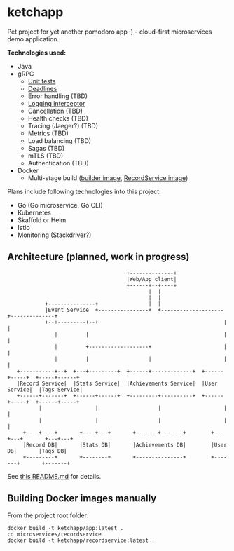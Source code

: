 # ketchapp
Pet project for yet another pomodoro app :) - cloud-first microservices demo application.

<b>Technologies used:</b> 
* Java
* gRPC
  * [Unit tests](https://github.com/kodlan/ketchapp/tree/master/microservices/eventservice/src/test/java/k/ketchapp/service/eventservice)
  * [Deadlines](https://github.com/kodlan/ketchapp/blob/master/microservices/eventservice/src/main/java/k/ketchapp/service/eventservice/EventService.java)
  * Error handling (TBD)
  * [Logging interceptor](https://github.com/kodlan/ketchapp/blob/master/microservices/common/src/main/java/k/ketchapp/server/logging/LoggingInterceptor.java)
  * Cancellation (TBD)
  * Health checks (TBD)
  * Tracing (Jaeger?) (TBD)
  * Metrics (TBD)
  * Load balancing (TBD)
  * Sagas (TBD)
  * mTLS (TBD)
  * Authentication (TBD)
* Docker
  * Multi-stage build ([builder image](https://github.com/kodlan/ketchapp/blob/master/Dockerfile), [RecordService image](https://github.com/kodlan/ketchapp/blob/master/microservices/recordservice/Dockerfile))

Plans include following technologies into this project:
* Go (Go microservice, Go CLI)
* Kubernetes
* Skaffold or Helm
* Istio
* Monitoring (Stackdriver?)

## Architecture (planned, work in progress)
```
                                      +--------------+
                                      |Web/App client|
                                      +------+--+----+
                                             |  |
                                             |  |
            +---------------+                |  |
            |Event Service  +----------------+  +--------------------+--------------+
            +--+---------+--+                                        |              |
               |         |                                           |              |
               |         +-------------------+                       |              |
               |         |                   |                       |              |
   +-----------+--+  +---+---------+  +------+-------------+  +------+-----+  +-----+------+
   |Record Service|  |Stats Service|  |Achievements Service|  |User Service|  |Tags Service|
   +------+-------+  +------+------+  +---------+----------+  +------+-----+  +------+-----+
          |                 |                   |                    |               |
          |                 |                   |                    |               |
     +----+----+       +----+---+       +-------+-------+        +---+---+       +---+---+
     |Record DB|       |Stats DB|       |Achievements DB|        |User DB|       |Tags DB|
     +---------+       +--------+       +---------------+        +-------+       +-------+
```
See [this README.md](./documentation/) for details.

## Building Docker images manually
From the project root folder:
```
docker build -t ketchapp/app:latest .
cd microservices/recordservice
docker build -t ketchapp/recordservice:latest .
```